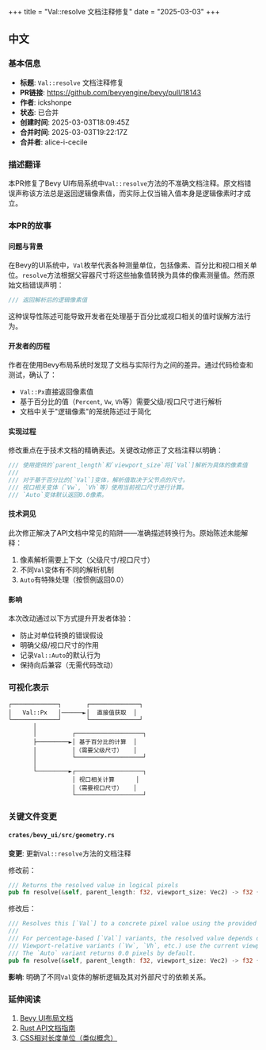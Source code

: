 +++
title = "Val::resolve 文档注释修复"
date = "2025-03-03"
+++

## 中文

### 基本信息
- **标题**: `Val::resolve` 文档注释修复
- **PR链接**: https://github.com/bevyengine/bevy/pull/18143
- **作者**: ickshonpe
- **状态**: 已合并
- **创建时间**: 2025-03-03T18:09:45Z
- **合并时间**: 2025-03-03T19:22:17Z
- **合并者**: alice-i-cecile

### 描述翻译
本PR修复了Bevy UI布局系统中`Val::resolve`方法的不准确文档注释。原文档错误声称该方法总是返回逻辑像素值，而实际上仅当输入值本身是逻辑像素时才成立。

### 本PR的故事

#### 问题与背景
在Bevy的UI系统中，`Val`枚举代表各种测量单位，包括像素、百分比和视口相关单位。`resolve`方法根据父容器尺寸将这些抽象值转换为具体的像素测量值。然而原始文档错误声明：
```rust
/// 返回解析后的逻辑像素值
```
这种误导性陈述可能导致开发者在处理基于百分比或视口相关的值时误解方法行为。

#### 开发者的历程
作者在使用Bevy布局系统时发现了文档与实际行为之间的差异。通过代码检查和测试，确认了：
- `Val::Px`直接返回像素值
- 基于百分比的值（`Percent`, `Vw`, `Vh`等）需要父级/视口尺寸进行解析
- 文档中关于"逻辑像素"的笼统陈述过于简化

#### 实现过程
修改重点在于技术文档的精确表述。关键改动修正了文档注释以明确：
```rust
/// 使用提供的`parent_length`和`viewport_size`将[`Val`]解析为具体的像素值
/// 
/// 对于基于百分比的[`Val`]变体，解析值取决于父节点的尺寸。
/// 视口相关变体（`Vw`, `Vh`等）使用当前视口尺寸进行计算。
/// `Auto`变体默认返回0.0像素。
```

#### 技术洞见
此次修正解决了API文档中常见的陷阱——准确描述转换行为。原始陈述未能解释：
1. 像素解析需要上下文（父级尺寸/视口尺寸）
2. 不同`Val`变体有不同的解析机制
3. `Auto`有特殊处理（按惯例返回0.0）

#### 影响
本次改动通过以下方式提升开发者体验：
- 防止对单位转换的错误假设
- 明确父级/视口尺寸的作用
- 记录`Val::Auto`的默认行为
- 保持向后兼容（无需代码改动）

### 可视化表示

```
┌─────────────┐       ┌──────────────┐
│   Val::Px   │──────►│  直接值获取  │
└─────────────┘       └──────────────┘
       │
       │          ┌───────────────────┐
       ├─────────►│ 基于百分比的计算  │
       │          │（需要父级尺寸）   │
       │          └───────────────────┘
       │
       └─────────►┌───────────────────┐
                  │ 视口相关计算      │
                  │（需要视口尺寸）   │
                  └───────────────────┘
```

### 关键文件变更

#### `crates/bevy_ui/src/geometry.rs`
**变更**: 更新`Val::resolve`方法的文档注释

修改前：
```rust
/// Returns the resolved value in logical pixels
pub fn resolve(&self, parent_length: f32, viewport_size: Vec2) -> f32 {
```

修改后：
```rust
/// Resolves this [`Val`] to a concrete pixel value using the provided `parent_length` and `viewport_size`.
/// 
/// For percentage-based [`Val`] variants, the resolved value depends on the parent node's dimensions.
/// Viewport-relative variants (`Vw`, `Vh`, etc.) use the current viewport size for calculation.
/// The `Auto` variant returns 0.0 pixels by default.
pub fn resolve(&self, parent_length: f32, viewport_size: Vec2) -> f32 {
```

**影响**: 明确了不同`Val`变体的解析逻辑及其对外部尺寸的依赖关系。

### 延伸阅读
1. [Bevy UI布局文档](https://bevyengine.org/learn/book/features/ui/)
2. [Rust API文档指南](https://rust-lang.github.io/api-guidelines/documentation.html)
3. [CSS相对长度单位（类似概念）](https://developer.mozilla.org/zh-CN/docs/Learn/CSS/Building_blocks/Values_and_units)
